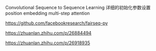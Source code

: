Convolutional Sequence to Sequence Learning
详细的初始化参数设置
position embedding
multi-step attention

https://github.com/facebookresearch/fairseq-py

https://zhuanlan.zhihu.com/p/26884494

https://zhuanlan.zhihu.com/p/26918935

